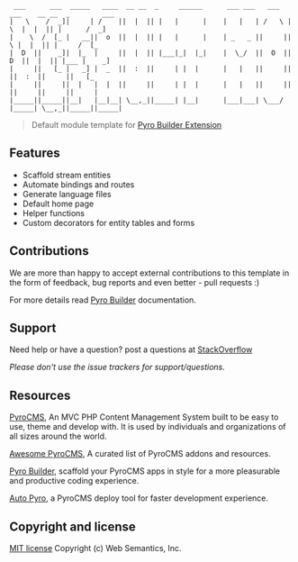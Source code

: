 ```
 ___      ___  _____   ____  __ __  _     ______      ___ ___   ___   ___    __ __  _        ___
|   \    /  _]|     | /    ||  |  || |   |      |    |   |   | /   \ |   \  |  |  || |      /  _]
|    \  /  [_ |   __||  o  ||  |  || |   |      |    | _   _ ||     ||    \ |  |  || |     /  [_
|  D  ||    _]|  |_  |     ||  |  || |___|_|  |_|    |  \_/  ||  O  ||  D  ||  |  || |___ |    _]
|     ||   [_ |   _] |  _  ||  :  ||     | |  |      |   |   ||     ||     ||  :  ||     ||   [_
|     ||     ||  |   |  |  ||     ||     | |  |      |   |   ||     ||     ||     ||     ||     |
|_____||_____||__|   |__|__| \__,_||_____| |__|      |___|___| \___/ |_____| \__,_||_____||_____|
```
> Default module template for [Pyro Builder Extension](https://github.com/websemantics/builder-extension)

## Features

- Scaffold stream entities
- Automate bindings and routes
- Generate language files  
- Default home page
- Helper functions
- Custom decorators for entity tables and forms


## Contributions

We are more than happy to accept external contributions to this template in the form of feedback, bug reports and even better - pull requests :)

For more details read [Pyro Builder](https://github.com/websemantics/builder-extension) documentation.


## Support

Need help or have a question? post a questions at [StackOverflow](https://stackoverflow.com/questions/tagged/builder-extension)

*Please don't use the issue trackers for support/questions.*


## Resources

[PyroCMS](https://github.com/pyrocms/pyrocms), An MVC PHP Content Management System built to be easy to use, theme and develop with. It is used by individuals and organizations of all sizes around the world.

[Awesome PyroCMS](https://github.com/websemantics/awesome-pyrocms), A curated list of PyroCMS addons and resources.

[Pyro Builder](https://github.com/websemantics/entity_builder-extension), scaffold your PyroCMS apps in style for a more pleasurable and productive coding experience.

[Auto Pyro](https://github.com/websemantics/auto-pyro), a PyroCMS deploy tool for faster development experience.


## Copyright and license

[MIT license](http://opensource.org/licenses/mit-license.php)
Copyright (c) Web Semantics, Inc.
